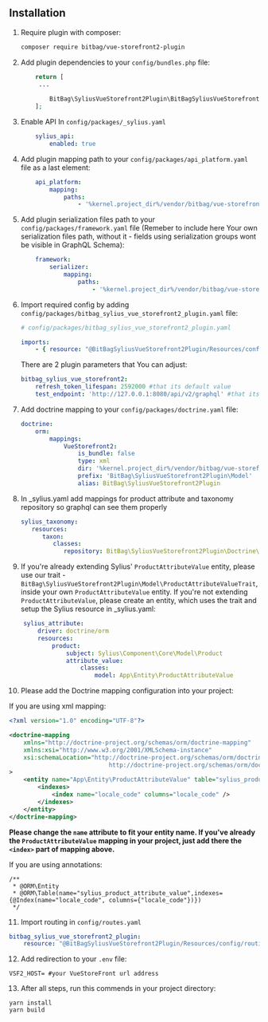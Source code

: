 ## Installation


1. Require plugin with composer:

    ```bash
    composer require bitbag/vue-storefront2-plugin
    ```

2. Add plugin dependencies to your `config/bundles.php` file:

    ```php
        return [
         ...
        
            BitBag\SyliusVueStorefront2Plugin\BitBagSyliusVueStorefront2Plugin::class => ['all' => true],
        ];
    ```
   
3. Enable API
    In `config/packages/_sylius.yaml`
    ```yaml
        sylius_api:
            enabled: true
    ```

4. Add plugin mapping path to your `config/packages/api_platform.yaml` file as a last element:

    ```yaml
        api_platform:
            mapping:
                paths:
                    - '%kernel.project_dir%/vendor/bitbag/vue-storefront2-plugin/src/Resources/api_resources'
    ```
    

5. Add plugin serialization files path to your `config/packages/framework.yaml` file (Remeber to include here Your own serialization files path, without it - fields using serialization groups wont be visible in GraphQL Schema):

    ```yaml
        framework:    
            serializer:
                mapping:
                    paths:
                        - '%kernel.project_dir%/vendor/bitbag/vue-storefront2-plugin/src/Resources/serialization'
    ```

6. Import required config by adding  `config/packages/bitbag_sylius_vue_storefront2_plugin.yaml` file:

    ```yaml
    # config/packages/bitbag_sylius_vue_storefront2_plugin.yaml
    
    imports:
        - { resource: "@BitBagSyliusVueStorefront2Plugin/Resources/config/services.xml" }
    ```    
   
    There are 2 plugin parameters that You can adjust:
   
    ```yml
    bitbag_sylius_vue_storefront2:
        refresh_token_lifespan: 2592000 #that its default value
        test_endpoint: 'http://127.0.0.1:8080/api/v2/graphql' #that its default value
    ```
7. Add doctrine mapping to your `config/packages/doctrine.yaml` file:

    ```yml
    doctrine:
        orm:
            mappings:
                VueStorefront2:
                    is_bundle: false
                    type: xml
                    dir: '%kernel.project_dir%/vendor/bitbag/vue-storefront2-plugin/src/Resources/doctrine/model'
                    prefix: 'BitBag\SyliusVueStorefront2Plugin\Model'
                    alias: BitBag\SyliusVueStorefront2Plugin
    ```
   
8. In _sylius.yaml add mappings for product attribute and taxonomy repository so graphql can see them properly

    ```yml
    sylius_taxonomy:
       resources:
          taxon:
             classes:
                repository: BitBag\SyliusVueStorefront2Plugin\Doctrine\Repository\TaxonRepository
    ```
    
9. If you're already extending Sylius' `ProductAttributeValue` entity, please use our trait - `BitBag\SyliusVueStorefront2Plugin\Model\ProductAttributeValueTrait`, inside your own `ProductAttributeValue` entity. If you're not extending `ProductAttributeValue`, please create an entity, which uses the trait and setup the Sylius resource in _sylius.yaml:

```yml
    sylius_attribute:
        driver: doctrine/orm
        resources:
            product:
                subject: Sylius\Component\Core\Model\Product
                attribute_value:
                    classes:
                        model: App\Entity\ProductAttributeValue
```

10. Please add the Doctrine mapping configuration into your project:

If you are using xml mapping:

```xml
<?xml version="1.0" encoding="UTF-8"?>

<doctrine-mapping
    xmlns="http://doctrine-project.org/schemas/orm/doctrine-mapping"
    xmlns:xsi="http://www.w3.org/2001/XMLSchema-instance"
    xsi:schemaLocation="http://doctrine-project.org/schemas/orm/doctrine-mapping
                            http://doctrine-project.org/schemas/orm/doctrine-mapping.xsd"
>
    <entity name="App\Entity\ProductAttributeValue" table="sylius_product_attribute_value">
        <indexes>
            <index name="locale_code" columns="locale_code" />
        </indexes>
    </entity>
</doctrine-mapping>
```

**Please change the `name` attribute to fit your entity name. If you've already the `ProductAttributeValue` mapping in your project, just add there the `<index>` part of mapping above.**

If you are using annotations:

```
/**
 * @ORM\Entity
 * @ORM\Table(name="sylius_product_attribute_value",indexes={@Index(name="locale_code", columns={"locale_code"})})
 */
 ```

11. Import routing in `config/routes.yaml`

```yml
bitbag_sylius_vue_storefront2_plugin:
    resource: "@BitBagSyliusVueStorefront2Plugin/Resources/config/routing.yml"
```
    
12. Add redirection to your `.env` file:

```
VSF2_HOST= #your VueStoreFront url address
```
   
13. After all steps, run this commends in your project directory:

```
yarn install
yarn build
```

